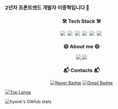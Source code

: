 <!-- ### Hi there 👋 -->

### 2년차 프론트엔드 개발자 이종혁입니다 👋

<h3 align="center"> 🛠 Tech Stack 🛠</h3>
<div align="center">
  <img src="https://img.shields.io/badge/ES6-ffb13b?style=flat&logo=javascript&logoColor=white"/>&nbsp 
  <img src="https://img.shields.io/badge/React-61DAFB?style=flat&logo=react&logoColor=white"/>&nbsp 
  <img src="https://img.shields.io/badge/ReduxSaga-999999?style=flat&logo=redux-saga&logoColor=white"/>&nbsp 
  <img src="https://img.shields.io/badge/Mobx-FF7102?style=flat&logo=mobx&logoColor=white"/>&nbsp 
  <img src="https://img.shields.io/badge/styledcomponents-DB7093?style=flat&logo=styledcomponents&logoColor=white"/>&nbsp 
  <img src="https://img.shields.io/badge/AntDesign-0170FE?style=flat&logo=antdesign&logoColor=white"/>&nbsp 
  <br>
</div>

<h3 align="center">😄 About me 😄</h3>
<div align="center">
   <a href="https://dev-l.tistory.com">
    <img src="https://img.shields.io/badge/티스토리-E5511E?style=flat-square&logo=Tistory&logoColor=white"/>
  </a>
  <a href="https://www.instagram.com/sc2daisy/">
    <img src="https://img.shields.io/badge/Instagram-E4405F?style=flat-square&logo=Instagram&logoColor=white&link=https://www.instagram.com/sc2daisy/"/>  </a>
</div>


<h3 align="center">📬 Contacts 📬</h3>
  <div align="center">

  [![Naver Badge](https://img.shields.io/badge/Naver-03C75A?style=flat-square&logo=Naver&logoColor=white&link=mailto:dhfngn@naver.com)](mailto:dhfngn@naver.com)
  [![Gmail Badge](https://img.shields.io/badge/Gmail-d14836?style=flat-square&logo=Gmail&logoColor=white&link=mailto:dhfngn@gmail.com)](mailto:dhfngn@gmail.com)
  
  </div>
  

[![Top Langs](https://github-readme-stats.vercel.app/api/top-langs/?username=daisy0y&layout=compact&theme=material-palenight&langs_count=8)](https://github.com/anuraghazra/github-readme-stats)

![hyeok's GitHub stats](https://github-readme-stats.vercel.app/api?username=daisy0y&show_icons=true&theme=material-palenight)

<!--
**daisy0y/daisy0y** is a ✨ _special_ ✨ repository because its `README.md` (this file) appears on your GitHub profile.

Here are some ideas to get you started:

- 🔭 I’m currently working on ...
- 🌱 I’m currently learning ...
- 👯 I’m looking to collaborate on ...
- 🤔 I’m looking for help with ...
- 💬 Ask me about ...
- 📫 How to reach me: ...
- 😄 Pronouns: ...
- ⚡ Fun fact: ...
-->

